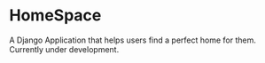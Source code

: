 # HomeSpace
A Django Application that helps users find a perfect home for them. 
Currently under development.
